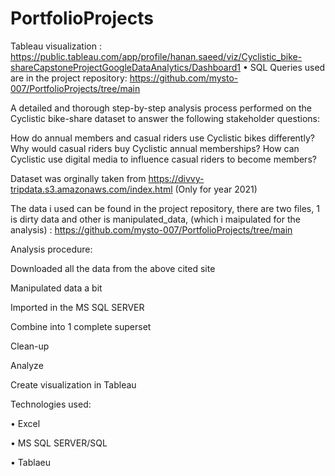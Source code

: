 # PortfolioProjects

 Tableau visualization : https://public.tableau.com/app/profile/hanan.saeed/viz/Cyclistic_bike-shareCapstoneProjectGoogleDataAnalytics/Dashboard1
• SQL Queries used are in the project repository:  https://github.com/mysto-007/PortfolioProjects/tree/main

A detailed and thorough step-by-step analysis process performed on the Cyclistic bike-share dataset to answer the following stakeholder questions:

How do annual members and casual riders use Cyclistic bikes differently?
Why would casual riders buy Cyclistic annual memberships?
How can Cyclistic use digital media to influence casual riders to become members?

Dataset was orginally taken from https://divvy-tripdata.s3.amazonaws.com/index.html (Only for year 2021)

The data i used can be found in the project repository, there are two files, 1 is dirty data and other is manipulated_data,
(which i maipulated for the analysis) : https://github.com/mysto-007/PortfolioProjects/tree/main

Analysis procedure:

Downloaded all the data from the above cited site

Manipulated data a bit 

Imported in the MS SQL SERVER

Combine into 1 complete superset

Clean-up

Analyze

Create visualization in Tableau

Technologies used:

• Excel

• MS SQL SERVER/SQL

• Tablaeu
